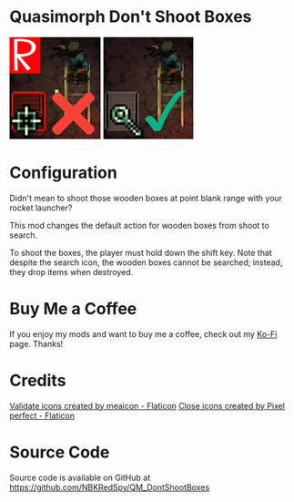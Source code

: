 # Quasimorph Don't Shoot Boxes

![thumbnail icon](media/thumbnail.png)

# Configuration
Didn't mean to shoot those wooden boxes at point blank range with your rocket launcher?

This mod changes the default action for wooden boxes from shoot to search.

To shoot the boxes, the player must hold down the shift key.
Note that despite the search icon, the wooden boxes cannot be searched; instead, they drop items when destroyed.

# Buy Me a Coffee
If you enjoy my mods and want to buy me a coffee, check out my [Ko-Fi](https://ko-fi.com/nbkredspy71915) page.
Thanks!


# Credits
[Validate icons created by meaicon - Flaticon](https://www.flaticon.com/free-icons/validate)
[Close icons created by Pixel perfect - Flaticon](https://www.flaticon.com/free-icons/close)

# Source Code
Source code is available on GitHub at https://github.com/NBKRedSpy/QM_DontShootBoxes
